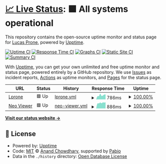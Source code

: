 # [📈 Live Status](https://lprone.github.io/upptime): <!--live status--> **🟩 All systems operational**

This repository contains the open-source uptime monitor and status page for [Lucas Prone](http://lprone.com.ar), powered by [Upptime](https://github.com/upptime/upptime).

[![Uptime CI](https://github.com/lprone/upptime/workflows/Uptime%20CI/badge.svg)](https://github.com/lprone/upptime/actions?query=workflow%3A%22Uptime+CI%22)
[![Response Time CI](https://github.com/lprone/upptime/workflows/Response%20Time%20CI/badge.svg)](https://github.com/lprone/upptime/actions?query=workflow%3A%22Response+Time+CI%22)
[![Graphs CI](https://github.com/lprone/upptime/workflows/Graphs%20CI/badge.svg)](https://github.com/lprone/upptime/actions?query=workflow%3A%22Graphs+CI%22)
[![Static Site CI](https://github.com/lprone/upptime/workflows/Static%20Site%20CI/badge.svg)](https://github.com/lprone/upptime/actions?query=workflow%3A%22Static+Site+CI%22)
[![Summary CI](https://github.com/lprone/upptime/workflows/Summary%20CI/badge.svg)](https://github.com/lprone/upptime/actions?query=workflow%3A%22Summary+CI%22)

With [Upptime](https://upptime.js.org), you can get your own unlimited and free uptime monitor and status page, powered entirely by a GitHub repository. We use [Issues](https://github.com/lprone/upptime/issues) as incident reports, [Actions](https://github.com/lprone/upptime/actions) as uptime monitors, and [Pages](https://lprone.github.io/upptime) for the status page.

<!--start: status pages-->
<!-- This summary is generated by Upptime (https://github.com/upptime/upptime) -->
<!-- Do not edit this manually, your changes will be overwritten -->
<!-- prettier-ignore -->
| URL | Status | History | Response Time | Uptime |
| --- | ------ | ------- | ------------- | ------ |
| <img alt="" src="https://icons.duckduckgo.com/ip3/www.lprone.com.ar.ico" height="13"> [Lprone](https://www.lprone.com.ar) | 🟩 Up | [lprone.yml](https://github.com/lprone/upptime/commits/HEAD/history/lprone.yml) | <details><summary><img alt="Response time graph" src="./graphs/lprone/response-time-week.png" height="20"> 786ms</summary><br><a href="https://lprone.github.io/upptime/history/lprone"><img alt="Response time 709" src="https://img.shields.io/endpoint?url=https%3A%2F%2Fraw.githubusercontent.com%2Flprone%2Fupptime%2FHEAD%2Fapi%2Flprone%2Fresponse-time.json"></a><br><a href="https://lprone.github.io/upptime/history/lprone"><img alt="24-hour response time 939" src="https://img.shields.io/endpoint?url=https%3A%2F%2Fraw.githubusercontent.com%2Flprone%2Fupptime%2FHEAD%2Fapi%2Flprone%2Fresponse-time-day.json"></a><br><a href="https://lprone.github.io/upptime/history/lprone"><img alt="7-day response time 786" src="https://img.shields.io/endpoint?url=https%3A%2F%2Fraw.githubusercontent.com%2Flprone%2Fupptime%2FHEAD%2Fapi%2Flprone%2Fresponse-time-week.json"></a><br><a href="https://lprone.github.io/upptime/history/lprone"><img alt="30-day response time 738" src="https://img.shields.io/endpoint?url=https%3A%2F%2Fraw.githubusercontent.com%2Flprone%2Fupptime%2FHEAD%2Fapi%2Flprone%2Fresponse-time-month.json"></a><br><a href="https://lprone.github.io/upptime/history/lprone"><img alt="1-year response time 659" src="https://img.shields.io/endpoint?url=https%3A%2F%2Fraw.githubusercontent.com%2Flprone%2Fupptime%2FHEAD%2Fapi%2Flprone%2Fresponse-time-year.json"></a></details> | <details><summary><a href="https://lprone.github.io/upptime/history/lprone">100.00%</a></summary><a href="https://lprone.github.io/upptime/history/lprone"><img alt="All-time uptime 98.52%" src="https://img.shields.io/endpoint?url=https%3A%2F%2Fraw.githubusercontent.com%2Flprone%2Fupptime%2FHEAD%2Fapi%2Flprone%2Fuptime.json"></a><br><a href="https://lprone.github.io/upptime/history/lprone"><img alt="24-hour uptime 100.00%" src="https://img.shields.io/endpoint?url=https%3A%2F%2Fraw.githubusercontent.com%2Flprone%2Fupptime%2FHEAD%2Fapi%2Flprone%2Fuptime-day.json"></a><br><a href="https://lprone.github.io/upptime/history/lprone"><img alt="7-day uptime 100.00%" src="https://img.shields.io/endpoint?url=https%3A%2F%2Fraw.githubusercontent.com%2Flprone%2Fupptime%2FHEAD%2Fapi%2Flprone%2Fuptime-week.json"></a><br><a href="https://lprone.github.io/upptime/history/lprone"><img alt="30-day uptime 94.60%" src="https://img.shields.io/endpoint?url=https%3A%2F%2Fraw.githubusercontent.com%2Flprone%2Fupptime%2FHEAD%2Fapi%2Flprone%2Fuptime-month.json"></a><br><a href="https://lprone.github.io/upptime/history/lprone"><img alt="1-year uptime 98.10%" src="https://img.shields.io/endpoint?url=https%3A%2F%2Fraw.githubusercontent.com%2Flprone%2Fupptime%2FHEAD%2Fapi%2Flprone%2Fuptime-year.json"></a></details>
| <img alt="" src="https://icons.duckduckgo.com/ip3/neoclinica.ddns.net.ico" height="13"> [Neo Viewer](http://neoclinica.ddns.net) | 🟩 Up | [neo-viewer.yml](https://github.com/lprone/upptime/commits/HEAD/history/neo-viewer.yml) | <details><summary><img alt="Response time graph" src="./graphs/neo-viewer/response-time-week.png" height="20"> 886ms</summary><br><a href="https://lprone.github.io/upptime/history/neo-viewer"><img alt="Response time 966" src="https://img.shields.io/endpoint?url=https%3A%2F%2Fraw.githubusercontent.com%2Flprone%2Fupptime%2FHEAD%2Fapi%2Fneo-viewer%2Fresponse-time.json"></a><br><a href="https://lprone.github.io/upptime/history/neo-viewer"><img alt="24-hour response time 972" src="https://img.shields.io/endpoint?url=https%3A%2F%2Fraw.githubusercontent.com%2Flprone%2Fupptime%2FHEAD%2Fapi%2Fneo-viewer%2Fresponse-time-day.json"></a><br><a href="https://lprone.github.io/upptime/history/neo-viewer"><img alt="7-day response time 886" src="https://img.shields.io/endpoint?url=https%3A%2F%2Fraw.githubusercontent.com%2Flprone%2Fupptime%2FHEAD%2Fapi%2Fneo-viewer%2Fresponse-time-week.json"></a><br><a href="https://lprone.github.io/upptime/history/neo-viewer"><img alt="30-day response time 879" src="https://img.shields.io/endpoint?url=https%3A%2F%2Fraw.githubusercontent.com%2Flprone%2Fupptime%2FHEAD%2Fapi%2Fneo-viewer%2Fresponse-time-month.json"></a><br><a href="https://lprone.github.io/upptime/history/neo-viewer"><img alt="1-year response time 869" src="https://img.shields.io/endpoint?url=https%3A%2F%2Fraw.githubusercontent.com%2Flprone%2Fupptime%2FHEAD%2Fapi%2Fneo-viewer%2Fresponse-time-year.json"></a></details> | <details><summary><a href="https://lprone.github.io/upptime/history/neo-viewer">100.00%</a></summary><a href="https://lprone.github.io/upptime/history/neo-viewer"><img alt="All-time uptime 99.96%" src="https://img.shields.io/endpoint?url=https%3A%2F%2Fraw.githubusercontent.com%2Flprone%2Fupptime%2FHEAD%2Fapi%2Fneo-viewer%2Fuptime.json"></a><br><a href="https://lprone.github.io/upptime/history/neo-viewer"><img alt="24-hour uptime 100.00%" src="https://img.shields.io/endpoint?url=https%3A%2F%2Fraw.githubusercontent.com%2Flprone%2Fupptime%2FHEAD%2Fapi%2Fneo-viewer%2Fuptime-day.json"></a><br><a href="https://lprone.github.io/upptime/history/neo-viewer"><img alt="7-day uptime 100.00%" src="https://img.shields.io/endpoint?url=https%3A%2F%2Fraw.githubusercontent.com%2Flprone%2Fupptime%2FHEAD%2Fapi%2Fneo-viewer%2Fuptime-week.json"></a><br><a href="https://lprone.github.io/upptime/history/neo-viewer"><img alt="30-day uptime 100.00%" src="https://img.shields.io/endpoint?url=https%3A%2F%2Fraw.githubusercontent.com%2Flprone%2Fupptime%2FHEAD%2Fapi%2Fneo-viewer%2Fuptime-month.json"></a><br><a href="https://lprone.github.io/upptime/history/neo-viewer"><img alt="1-year uptime 99.99%" src="https://img.shields.io/endpoint?url=https%3A%2F%2Fraw.githubusercontent.com%2Flprone%2Fupptime%2FHEAD%2Fapi%2Fneo-viewer%2Fuptime-year.json"></a></details>

<!--end: status pages-->

[**Visit our status website →**](https://lprone.github.io/upptime)

## 📄 License

- Powered by: [Upptime](https://github.com/upptime/upptime)
- Code: [MIT](./LICENSE) © [Anand Chowdhary](https://anandchowdhary.com), supported by [Pabio](https://pabio.com)
- Data in the `./history` directory: [Open Database License](https://opendatacommons.org/licenses/odbl/1-0/)
